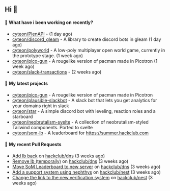 ## Hi 👋

#### 👀 What have i been working on recently?

- [cyteon/PlenAPI](https://github.com/cyteon/PlenAPI) -  (1 day ago)
- [cyteon/discord_gleam](https://github.com/cyteon/discord_gleam) - A library to create discord bots in gleam (1 day ago)
- [cyteon/polyworld](https://github.com/cyteon/polyworld) - A low-poly multiplayer open world game, currently in the prototype stage.  (1 week ago)
- [cyteon/pico-gun](https://github.com/cyteon/pico-gun) - A rougelike version of pacman made in Picotron (1 week ago)
- [cyteon/slack-transactions](https://github.com/cyteon/slack-transactions) -  (2 weeks ago)

#### 🌱 My latest projects

- [cyteon/pico-gun](https://github.com/cyteon/pico-gun) - A rougelike version of pacman made in Picotron
- [cyteon/plausible-slackbot](https://github.com/cyteon/plausible-slackbot) - A slack bot that lets you get analytics for your domains right in slack
- [cyteon/star](https://github.com/cyteon/star) - A simple discord bot with leveling, reaction roles and a starboard
- [cyteon/neobrutalism-svelte](https://github.com/cyteon/neobrutalism-svelte) - A collection of neobrutalism-styled Tailwind components. Ported to svelte
- [cyteon/som-lb](https://github.com/cyteon/som-lb) - A leaderboard for https://summer.hackclub.com

#### 🔨 My recent Pull Requests

- [Add lb back](https://github.com/hackclub/dns/pull/1910) on [hackclub/dns](https://github.com/hackclub/dns) (3 weeks ago)
- [Remove lb (temporaily)](https://github.com/hackclub/dns/pull/1909) on [hackclub/dns](https://github.com/hackclub/dns) (3 weeks ago)
- [Move SoM Leaderboard to new server](https://github.com/hackclub/dns/pull/1908) on [hackclub/dns](https://github.com/hackclub/dns) (3 weeks ago)
- [Add a support system using nephthys](https://github.com/hackclub/nest/pull/130) on [hackclub/nest](https://github.com/hackclub/nest) (3 weeks ago)
- [Change the link to the new verification system](https://github.com/hackclub/nest/pull/129) on [hackclub/nest](https://github.com/hackclub/nest) (3 weeks ago)
